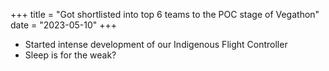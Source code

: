 +++
title = "Got shortlisted into top 6 teams to the POC stage of Vegathon"
date = "2023-05-10"
+++

- Started intense development of our Indigenous Flight Controller
- Sleep is for the weak?